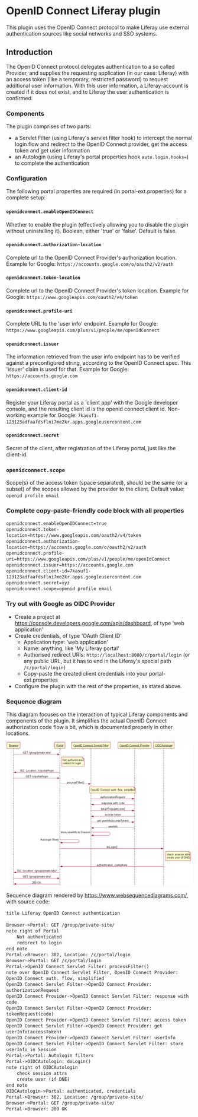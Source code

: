 # OpenID Connect Liferay plugin
This plugin uses the OpenID Connect protocol to make Liferay use external authentication sources like social networks and SSO systems.

## Introduction

The OpenID Connect protocol delegates authentication to a so called Provider, and supplies the requesting application (in our case: Liferay) with an access token (like a temporary, restricted password) to request additional user information.
 With this user information, a Liferay-account is created if it does not exist, and to Liferay the user authentication is confirmed. 

### Components

The plugin comprises of two parts:

* a Servlet Filter (using Liferay's servlet filter hook) to intercept the normal login flow and redirect to the OpenID Connect provider, get the access token and get user information 
* an Autologin (using Liferay's portal properties hook `auto.login.hooks=`) to complete the authentication

### Configuration
The following portal properties are required (in portal-ext.properties) for a complete setup:

#### `openidconnect.enableOpenIDConnect`
Whether to enable the plugin (effectively allowing you to disable the plugin without uninstalling it). Boolean, either 'true' or 'false'. Default is false.

#### `openidconnect.authorization-location`
Complete url to the OpenID Connect Provider's authorization location. Example for Google: `https://accounts.google.com/o/oauth2/v2/auth`


#### `openidconnect.token-location`
Complete url to the OpenID Connect Provider's token location. Example for Google: `https://www.googleapis.com/oauth2/v4/token`

#### `openidconnect.profile-uri`
Complete URL to the 'user info' endpoint. Example for Google: `https://www.googleapis.com/plus/v1/people/me/openIdConnect`

#### `openidconnect.issuer`
The information retrieved from the user info endpoint has to be verified against a preconfigured string, according to the OpenID Connect spec.
This 'issuer' claim is used for that. Example for Google: `https://accounts.google.com`

#### `openidconnect.client-id`
Register your Liferay portal as a 'client app' with the Google developer console, and the resulting client id is the openid connect client id.
Non-working example for Google: `7kasuf1-123123adfaafdsflni7me2kr.apps.googleusercontent.com`

#### `openidconnect.secret`
Secret of the client, after registration of the Liferay portal, just like the client-id.

### `openidconnect.scope`
Scope(s) of the access token (space separated), should be the same (or a subset) of the scopes allowed by the provider to the client. Default value: `openid profile email`

### Complete copy-paste-friendly code block with all properties

~~~
openidconnect.enableOpenIDConnect=true
openidconnect.token-location=https://www.googleapis.com/oauth2/v4/token
openidconnect.authorization-location=https://accounts.google.com/o/oauth2/v2/auth
openidconnect.profile-uri=https://www.googleapis.com/plus/v1/people/me/openIdConnect
openidconnect.issuer=https://accounts.google.com
openidconnect.client-id=7kasuf1-123123adfaafdsflni7me2kr.apps.googleusercontent.com
openidconnect.secret=xyz
openidconnect.scope=openid profile email
~~~


### Try out with Google as OIDC Provider

* Create a project at https://console.developers.google.com/apis/dashboard, of type 'web application'
* Create credentials, of type 'OAuth Client ID'
    * Application type: 'web application'
    * Name: anything, like 'My Liferay portal'
    * Authorised redirect URIs: `http://localhost:8080/c/portal/login` (or any public URL, but it has to end in the Liferay's special path `/c/portal/login`)
    * Copy-paste the created client credentials into your portal-ext.properties
* Configure the plugin with the rest of the properties, as stated above.

### Sequence diagram
This diagram focuses on the interaction of typical Liferay components and components of the plugin. 
It simplifies the actual OpenID Connect authorization code flow a bit, which is documented properly in other locations.

![Sequence diagram](doc/sequence-diagram.png)

Sequence diagram rendered by https://www.websequencediagrams.com/, with source code:
~~~
title Liferay OpenID Connect authentication

Browser->Portal: GET /group/private-site/
note right of Portal
    Not authenticated
    redirect to login
end note
Portal->Browser: 302, Location: /c/portal/login
Browser->Portal: GET /c/portal/login
Portal->OpenID Connect Servlet Filter: processFilter()
note over OpenID Connect Servlet Filter, OpenID Connect Provider: OpenID Connect auth. flow, simplified
OpenID Connect Servlet Filter->OpenID Connect Provider: authorizationRequest
OpenID Connect Provider->OpenID Connect Servlet Filter: response with code
OpenID Connect Servlet Filter->OpenID Connect Provider: tokenRequest(code)
OpenID Connect Provider->OpenID Connect Servlet Filter: access token
OpenID Connect Servlet Filter->OpenID Connect Provider: get userInfo(accessToken)
OpenID Connect Provider->OpenID Connect Servlet Filter: userInfo
OpenID Connect Servlet Filter->OpenID Connect Servlet Filter: store userInfo in Session
Portal->Portal: Autologin filters
Portal->OIDCAutologin: doLogin()
note right of OIDCAutologin
    check session attrs
    create user (if DNE)
end note
OIDCAutologin->Portal: authenticated, credentials
Portal->Browser: 302, Location: /group/private-site/
Browser->Portal: GET /group/private-site/
Portal->Browser: 200 OK
~~~